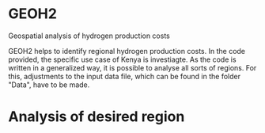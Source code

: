 # GEOH2
Geospatial analysis of hydrogen production costs

GEOH2 helps to identify regional hydrogen production costs. In the code provided, the specific use case of Kenya is investiagte. As the code is written in a generalized way, it is possible to analyse all sorts of regions. For this, adjustments to the input data file, which can be found in the folder "Data", have to be made.

# Analysis of desired region


